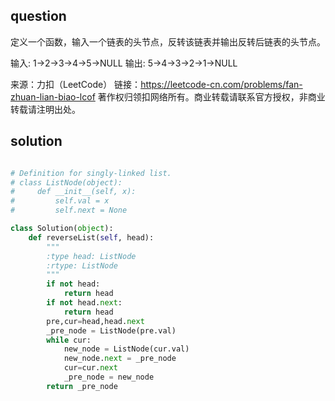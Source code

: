 

## question
定义一个函数，输入一个链表的头节点，反转该链表并输出反转后链表的头节点。

输入: 1->2->3->4->5->NULL
输出: 5->4->3->2->1->NULL

来源：力扣（LeetCode）
链接：https://leetcode-cn.com/problems/fan-zhuan-lian-biao-lcof
著作权归领扣网络所有。商业转载请联系官方授权，非商业转载请注明出处。


## solution

```py

# Definition for singly-linked list.
# class ListNode(object):
#     def __init__(self, x):
#         self.val = x
#         self.next = None

class Solution(object):
    def reverseList(self, head):
        """
        :type head: ListNode
        :rtype: ListNode
        """
        if not head:
            return head
        if not head.next:
            return head
        pre,cur=head,head.next
        _pre_node = ListNode(pre.val)
        while cur:
            new_node = ListNode(cur.val)
            new_node.next = _pre_node
            cur=cur.next
            _pre_node = new_node
        return _pre_node
```


